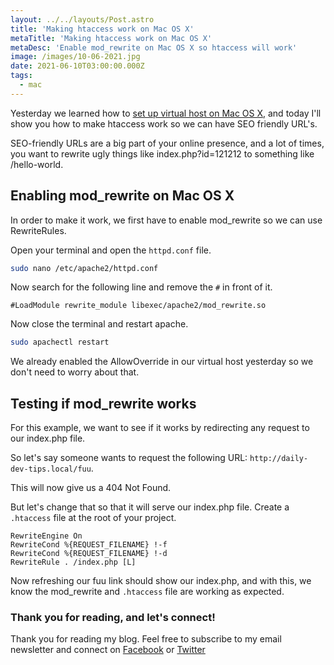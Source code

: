 ```yaml
---
layout: ../../layouts/Post.astro
title: 'Making htaccess work on Mac OS X'
metaTitle: 'Making htaccess work on Mac OS X'
metaDesc: 'Enable mod_rewrite on Mac OS X so htaccess will work'
image: /images/10-06-2021.jpg
date: 2021-06-10T03:00:00.000Z
tags:
  - mac
---
```


Yesterday we learned how to [set up virtual host on Mac OS X](https://daily-dev-tips.com/posts/mac-os-x-setting-up-virtual-hosts/), and today I'll show you how to make htaccess work so we can have SEO friendly URL's.

SEO-friendly URLs are a big part of your online presence, and a lot of times, you want to rewrite ugly things like index.php?id=121212 to something like /hello-world.

## Enabling mod_rewrite on Mac OS X

In order to make it work, we first have to enable mod_rewrite so we can use RewriteRules.

Open your terminal and open the `httpd.conf` file.

```bash
sudo nano /etc/apache2/httpd.conf
```

Now search for the following line and remove the `#` in front of it.

```text
#LoadModule rewrite_module libexec/apache2/mod_rewrite.so
```

Now close the terminal and restart apache.

```bash
sudo apachectl restart
```

We already enabled the AllowOverride in our virtual host yesterday so we don't need to worry about that.

## Testing if mod_rewrite works

For this example, we want to see if it works by redirecting any request to our index.php file.

So let's say someone wants to request the following URL: `http://daily-dev-tips.local/fuu`.

This will now give us a 404 Not Found.

But let's change that so that it will serve our index.php file.
Create a `.htaccess` file at the root of your project.

```text
RewriteEngine On
RewriteCond %{REQUEST_FILENAME} !-f
RewriteCond %{REQUEST_FILENAME} !-d
RewriteRule . /index.php [L]
```

Now refreshing our fuu link should show our index.php, and with this, we know the mod_rewrite and `.htaccess` file are working as expected.

### Thank you for reading, and let's connect!

Thank you for reading my blog. Feel free to subscribe to my email newsletter and connect on [Facebook](https://www.facebook.com/DailyDevTipsBlog) or [Twitter](https://twitter.com/DailyDevTips1)
